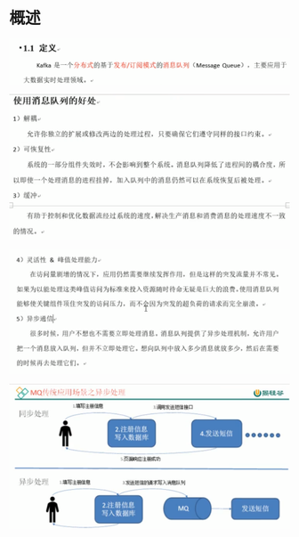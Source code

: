 # 概述

![](../.gitbook/assets/image%20%28259%29.png)

![](../.gitbook/assets/image%20%28260%29.png)

![](../.gitbook/assets/image%20%28262%29.png)

![](../.gitbook/assets/image%20%28261%29.png)

